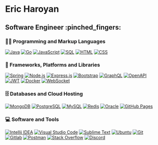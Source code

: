 <h1>Eric Haroyan</h1>
<h2>Software Engineer :pinched_fingers:</h2>

<h3>👨‍💻 Programming and Markup Languages</h3>
<p>
    <a href="#"><img alt="Java" src="https://custom-icon-badges.demolab.com/badge/-Java-212042?logo=java-icon-01"></a>
    <a href="#"><img alt="Go" src="https://custom-icon-badges.demolab.com/badge/-Golang-darkslategrey?logo=go-899"></a>
    <a href="#"><img alt="JavaScript" src="https://img.shields.io/badge/JavaScript-F7DF1E.svg?logo=javascript&logoColor=black"></a>
    <a href="#"><img alt="SQL" src="https://custom-icon-badges.demolab.com/badge/SQL-025E8C.svg?logo=database&logoColor=white"></a>
    <a href="#"><img alt="HTML" src="https://img.shields.io/badge/HTML-E34F26.svg?logo=html5&logoColor=white"></a>
    <a href="#"><img alt="CSS" src="https://img.shields.io/badge/CSS-1572B6.svg?logo=css3&logoColor=white"></a>
</p>

<h3>🧰 Frameworks, Platforms and Libraries</h3>
<p>
    <a href="#"><img alt="Spring" src="https://custom-icon-badges.demolab.com/badge/-Spring-lime?logo=spring-3899"></a>
    <a href="#"><img alt="Node.js" src="https://img.shields.io/badge/Node.js-43853D.svg?logo=node.js&logoColor=white"></a>
    <a href="#"><img alt="Express.js" src="https://img.shields.io/badge/Express.js-404d59.svg?logo=express&logoColor=white"></a>
    <a href="#"><img alt="Bootstrap" src="https://img.shields.io/badge/Bootstrap-7952B3.svg?logo=bootstrap&logoColor=white"></a>
    <a href="#"><img alt="GraphQL" src="https://custom-icon-badges.demolab.com/badge/-GraphQL-dimgray?logo=graphql-logo-2"></a>
    <a href="#"><img alt="OpenAPI" src="https://custom-icon-badges.demolab.com/badge/-OpenAPI-orangered?logo=openapi-1"></a>
    <a href="#"><img alt="JWT" src="https://custom-icon-badges.demolab.com/badge/-JWT-darkslategray?logo=jwt-3"></a>
    <a href="#"><img alt="Docker" src="https://custom-icon-badges.demolab.com/badge/-Docker-dodgerblue?logo=icons8-docker"></a>
    <a href="#"><img alt="WebSocket" src="https://custom-icon-badges.demolab.com/badge/-WebSocket-dimgrey?logo=websocket&logoColor=white"></a>
</p>

<h3>🗄️ Databases and Cloud Hosting</h3>
<p>
    <a href="#"><img alt="MongoDB" src ="https://img.shields.io/badge/MongoDB-4ea94b.svg?logo=mongodb&logoColor=white"></a>
    <a href="#"><img alt="PostgreSQL" src ="https://img.shields.io/badge/PostgreSQL-316192.svg?logo=postgresql&logoColor=white"><a>
    <a href="#"><img alt="MySQL" src="https://img.shields.io/badge/MySQL-00f.svg?logo=mysql&logoColor=white"></a>
    <a href="#"><img alt="Redis" src ="https://custom-icon-badges.demolab.com/badge/-Redis-tomato?logo=redis-88"></a>
    <a href="#"><img alt="Oracle" src ="https://img.shields.io/badge/Oracle-F00000.svg?logo=oracle&logoColor=white"></a>
    <a href="#"><img alt="GitHub Pages" src="https://img.shields.io/badge/GitHub%20Pages-327FC7.svg?logo=github&logoColor=white"><a>
</p>

<h3>💻 Software and Tools</h3>
<p>
    <a href="#"><img alt="Intellij IDEA" src="https://custom-icon-badges.demolab.com/badge/-IntelliJ%20IDEA-darkslategray?logo=intellij-idea-1"></a>
    <a href="#"><img alt="Visual Studio Code" src="https://img.shields.io/badge/Visual%20Studio%20Code-0078d7.svg?logo=visual-studio-code&logoColor=white"></a>
    <a href="#"><img alt="Sublime Text" src="https://custom-icon-badges.demolab.com/badge/-Sublime%20Text-slategray?logo=sublime-text-38"></a>
    <a href="#"><img alt="Ubuntu" src="https://custom-icon-badges.demolab.com/badge/-Ubuntu-coral?logo=ubuntu-4-20.4"></a>
    <a href="#"><img alt="Git" src="https://img.shields.io/badge/Git-F05033.svg?logo=git&logoColor=white"></a>
    <a href="#"><img alt="Gitlab" src="https://custom-icon-badges.demolab.com/badge/-Gitlab-wheat?logo=gitlab-333"></a>
    <a href="#"><img alt="Postman" src="https://img.shields.io/badge/Postman-FF6C37?logo=postman&logoColor=white"></a>
    <a href="#"><img alt="Stack Overflow" src="https://img.shields.io/badge/-Stack%20Overflow-FE7A16?logo=stack-overflow&logoColor=white"></a>
    <a href="#"><img alt="Discord" src="https://img.shields.io/badge/-Discord-5865F2.svg?logo=discord&logoColor=white"></a>
</p>
